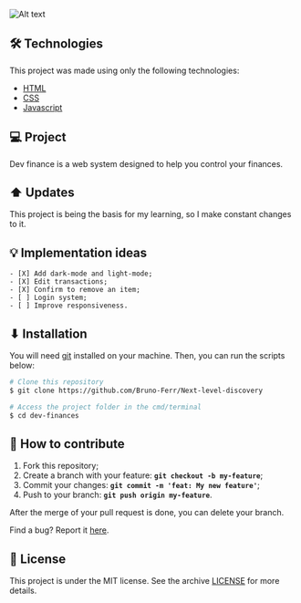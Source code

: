 ![Alt text](relative/path/to/img.jpg?raw=true "Title")

## 🛠 Technologies

This project was made using only the following technologies:

- [HTML](https://developer.mozilla.org/pt-BR/docs/Web/HTML)
- [CSS](https://developer.mozilla.org/pt-BR/docs/Web/CSS)
- [Javascript](https://developer.mozilla.org/pt-BR/docs/Web/Javascript)
  
## 💻 Project

Dev finance is a web system designed to help you control your finances.

## ⬆ Updates

This project is being the basis for my learning, so I make constant changes to it.

   ## 💡 Implementation ideas

    - [X] Add dark-mode and light-mode;
    - [X] Edit transactions;
    - [X] Confirm to remove an item;
    - [ ] Login system;
    - [ ] Improve responsiveness.

## ⬇ Installation

You will need [git](https://git-scm.com/) installed on your machine. Then, you can run the scripts below:

```bash
# Clone this repository
$ git clone https://github.com/Bruno-Ferr/Next-level-discovery

# Access the project folder in the cmd/terminal
$ cd dev-finances
```

## 🤔 How to contribute

1. Fork this repository;
2. Create a branch with your feature: **`git checkout -b my-feature`**;
3. Commit your changes: **`git commit -m 'feat: My new feature'`**;
4. Push to your branch: **`git push origin my-feature`**.

After the merge of your pull request is done, you can delete your branch.

Find a bug? Report it [here](https://github.com/Bruno-Ferr/Next-level-discovery/issues).

## 📝 License

This project is under the MIT license. See the archive [LICENSE](LICENSE.md) for more details.
